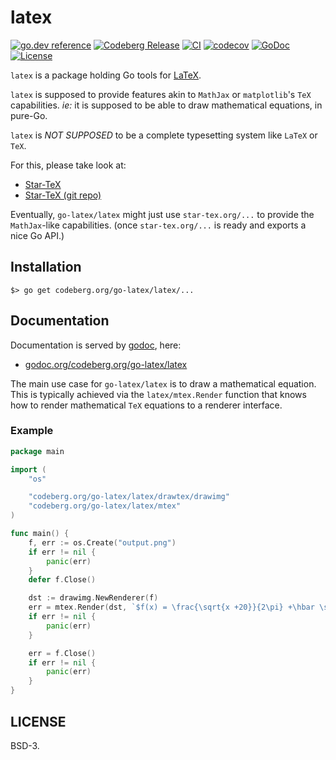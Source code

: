 # latex

[![go.dev reference](https://pkg.go.dev/badge/codeberg.org/go-latex/latex)](https://pkg.go.dev/codeberg.org/go-latex/latex)
[![Codeberg Release](https://img.shields.io/gitea/v/release/go-latex/latex?gitea_url=https%3A%2F%2Fcodeberg.org)](https://codeberg.org/go-latex/latex/releases)
[![CI](https://codeberg.org/go-latex/latex/workflows/CI/badge.svg)](https://codeberg.org/go-latex/latex/actions)
[![codecov](https://codecov.io/gh/go-latex/latex/branch/main/graph/badge.svg)](https://codecov.io/gh/go-latex/latex)
[![GoDoc](https://godoc.org/codeberg.org/go-latex/latex?status.svg)](https://godoc.org/codeberg.org/go-latex/latex)
[![License](https://img.shields.io/badge/License-BSD--3-blue.svg)](https://codeberg.org/go-latex/latex/raw/main/LICENSE)

`latex` is a package holding Go tools for [LaTeX](https://www.latex-project.org/).

`latex` is supposed to provide features akin to `MathJax` or `matplotlib`'s `TeX` capabilities.
_ie:_ it is supposed to be able to draw mathematical equations, in pure-Go.

`latex` is *NOT SUPPOSED* to be a complete typesetting system like `LaTeX` or `TeX`.

For this, please take look at:

- [Star-TeX](https://star-tex.org)
- [Star-TeX (git repo)](https://git.sr.ht/~sbinet/star-tex)

Eventually, `go-latex/latex` might just use `star-tex.org/...` to provide the `MathJax`-like capabilities.
(once `star-tex.org/...` is ready and exports a nice Go API.)

## Installation

```
$> go get codeberg.org/go-latex/latex/...
```

## Documentation

Documentation is served by [godoc](https://godoc.org), here:

- [godoc.org/codeberg.org/go-latex/latex](https://godoc.org/codeberg.org/go-latex/latex)

The main use case for `go-latex/latex` is to draw a mathematical equation.
This is typically achieved via the `latex/mtex.Render` function that knows how to render mathematical `TeX` equations to a renderer interface.

### Example

```go
package main

import (
	"os"

	"codeberg.org/go-latex/latex/drawtex/drawimg"
	"codeberg.org/go-latex/latex/mtex"
)

func main() {
	f, err := os.Create("output.png")
	if err != nil {
		panic(err)
	}
	defer f.Close()

	dst := drawimg.NewRenderer(f)
	err = mtex.Render(dst, `$f(x) = \frac{\sqrt{x +20}}{2\pi} +\hbar \sum y\partial y$`, 12, 72, nil)
	if err != nil {
		panic(err)
	}

	err = f.Close()
	if err != nil {
		panic(err)
	}
}
```

## LICENSE

BSD-3.
